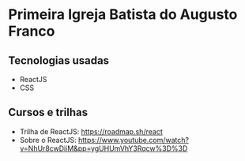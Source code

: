 # Primeira Igreja Batista do Augusto Franco

## Tecnologias usadas
- ReactJS
- CSS

## Cursos e trilhas
- Trilha de ReactJS: https://roadmap.sh/react
- Sobre o ReactJS: https://www.youtube.com/watch?v=NhUr8cwDiiM&pp=ygUHUmVhY3Rqcw%3D%3D
